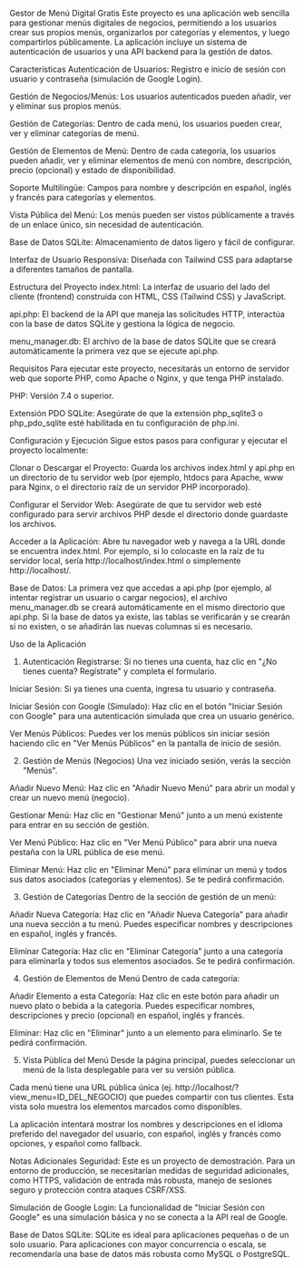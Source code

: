 Gestor de Menú Digital Gratis
Este proyecto es una aplicación web sencilla para gestionar menús digitales de negocios, permitiendo a los usuarios crear sus propios menús, organizarlos por categorías y elementos, y luego compartirlos públicamente. La aplicación incluye un sistema de autenticación de usuarios y una API backend para la gestión de datos.

Características
Autenticación de Usuarios: Registro e inicio de sesión con usuario y contraseña (simulación de Google Login).

Gestión de Negocios/Menús: Los usuarios autenticados pueden añadir, ver y eliminar sus propios menús.

Gestión de Categorías: Dentro de cada menú, los usuarios pueden crear, ver y eliminar categorías de menú.

Gestión de Elementos de Menú: Dentro de cada categoría, los usuarios pueden añadir, ver y eliminar elementos de menú con nombre, descripción, precio (opcional) y estado de disponibilidad.

Soporte Multilingüe: Campos para nombre y descripción en español, inglés y francés para categorías y elementos.

Vista Pública del Menú: Los menús pueden ser vistos públicamente a través de un enlace único, sin necesidad de autenticación.

Base de Datos SQLite: Almacenamiento de datos ligero y fácil de configurar.

Interfaz de Usuario Responsiva: Diseñada con Tailwind CSS para adaptarse a diferentes tamaños de pantalla.

Estructura del Proyecto
index.html: La interfaz de usuario del lado del cliente (frontend) construida con HTML, CSS (Tailwind CSS) y JavaScript.

api.php: El backend de la API que maneja las solicitudes HTTP, interactúa con la base de datos SQLite y gestiona la lógica de negocio.

menu_manager.db: El archivo de la base de datos SQLite que se creará automáticamente la primera vez que se ejecute api.php.

Requisitos
Para ejecutar este proyecto, necesitarás un entorno de servidor web que soporte PHP, como Apache o Nginx, y que tenga PHP instalado.

PHP: Versión 7.4 o superior.

Extensión PDO SQLite: Asegúrate de que la extensión php_sqlite3 o php_pdo_sqlite esté habilitada en tu configuración de php.ini.

Configuración y Ejecución
Sigue estos pasos para configurar y ejecutar el proyecto localmente:

Clonar o Descargar el Proyecto:
Guarda los archivos index.html y api.php en un directorio de tu servidor web (por ejemplo, htdocs para Apache, www para Nginx, o el directorio raíz de un servidor PHP incorporado).

Configurar el Servidor Web:
Asegúrate de que tu servidor web esté configurado para servir archivos PHP desde el directorio donde guardaste los archivos.

Acceder a la Aplicación:
Abre tu navegador web y navega a la URL donde se encuentra index.html. Por ejemplo, si lo colocaste en la raíz de tu servidor local, sería http://localhost/index.html o simplemente http://localhost/.

Base de Datos:
La primera vez que accedas a api.php (por ejemplo, al intentar registrar un usuario o cargar negocios), el archivo menu_manager.db se creará automáticamente en el mismo directorio que api.php. Si la base de datos ya existe, las tablas se verificarán y se crearán si no existen, o se añadirán las nuevas columnas si es necesario.

Uso de la Aplicación
1. Autenticación
Registrarse: Si no tienes una cuenta, haz clic en "¿No tienes cuenta? Regístrate" y completa el formulario.

Iniciar Sesión: Si ya tienes una cuenta, ingresa tu usuario y contraseña.

Iniciar Sesión con Google (Simulado): Haz clic en el botón "Iniciar Sesión con Google" para una autenticación simulada que crea un usuario genérico.

Ver Menús Públicos: Puedes ver los menús públicos sin iniciar sesión haciendo clic en "Ver Menús Públicos" en la pantalla de inicio de sesión.

2. Gestión de Menús (Negocios)
Una vez iniciado sesión, verás la sección "Menús".

Añadir Nuevo Menú: Haz clic en "Añadir Nuevo Menú" para abrir un modal y crear un nuevo menú (negocio).

Gestionar Menú: Haz clic en "Gestionar Menú" junto a un menú existente para entrar en su sección de gestión.

Ver Menú Público: Haz clic en "Ver Menú Público" para abrir una nueva pestaña con la URL pública de ese menú.

Eliminar Menú: Haz clic en "Eliminar Menú" para eliminar un menú y todos sus datos asociados (categorías y elementos). Se te pedirá confirmación.

3. Gestión de Categorías
Dentro de la sección de gestión de un menú:

Añadir Nueva Categoría: Haz clic en "Añadir Nueva Categoría" para añadir una nueva sección a tu menú. Puedes especificar nombres y descripciones en español, inglés y francés.

Eliminar Categoría: Haz clic en "Eliminar Categoría" junto a una categoría para eliminarla y todos sus elementos asociados. Se te pedirá confirmación.

4. Gestión de Elementos de Menú
Dentro de cada categoría:

Añadir Elemento a esta Categoría: Haz clic en este botón para añadir un nuevo plato o bebida a la categoría. Puedes especificar nombres, descripciones y precio (opcional) en español, inglés y francés.

Eliminar: Haz clic en "Eliminar" junto a un elemento para eliminarlo. Se te pedirá confirmación.

5. Vista Pública del Menú
Desde la página principal, puedes seleccionar un menú de la lista desplegable para ver su versión pública.

Cada menú tiene una URL pública única (ej. http://localhost/?view_menu=ID_DEL_NEGOCIO) que puedes compartir con tus clientes. Esta vista solo muestra los elementos marcados como disponibles.

La aplicación intentará mostrar los nombres y descripciones en el idioma preferido del navegador del usuario, con español, inglés y francés como opciones, y español como fallback.

Notas Adicionales
Seguridad: Este es un proyecto de demostración. Para un entorno de producción, se necesitarían medidas de seguridad adicionales, como HTTPS, validación de entrada más robusta, manejo de sesiones seguro y protección contra ataques CSRF/XSS.

Simulación de Google Login: La funcionalidad de "Iniciar Sesión con Google" es una simulación básica y no se conecta a la API real de Google.

Base de Datos SQLite: SQLite es ideal para aplicaciones pequeñas o de un solo usuario. Para aplicaciones con mayor concurrencia o escala, se recomendaría una base de datos más robusta como MySQL o PostgreSQL.
